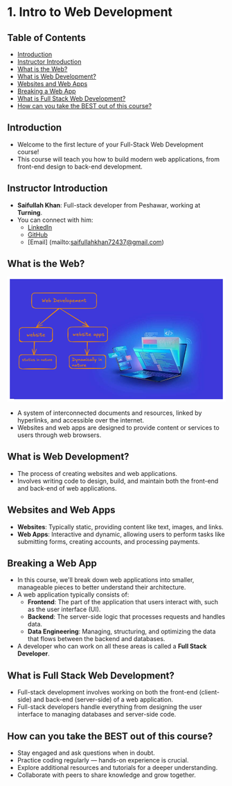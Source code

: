 # 1. **Intro to Web Development**

## Table of Contents
- [Introduction](#introduction)
- [Instructor Introduction](#instructor-introduction)
- [What is the Web?](#what-is-the-web)
- [What is Web Development?](#what-is-web-development)
- [Websites and Web Apps](#websites-and-web-apps)
- [Breaking a Web App](#breaking-a-web-app)
- [What is Full Stack Web Development?](#what-is-full-stack-web-development)
- [How can you take the BEST out of this course?](#how-can-you-take-the-best-out-of-this-course)

## Introduction
- Welcome to the first lecture of your Full-Stack Web Development course!
- This course will teach you how to build modern web applications, from front-end design to back-end development.

## Instructor Introduction
- **Saifullah Khan**: Full-stack developer from Peshawar, working at **Turning**.
- You can connect with him:
  - [LinkedIn](https://www.linkedin.com/in/saifullah-khan-4aa554231/)
  - [GitHub](https://github.com/saifullah72437)
  - [Email] (mailto:saifullahkhan72437@gmail.com)

## What is the Web?
![](/images/webD)

- A system of interconnected documents and resources, linked by hyperlinks, and accessible over the internet.
- Websites and web apps are designed to provide content or services to users through web browsers.

## What is Web Development?
- The process of creating websites and web applications.
- Involves writing code to design, build, and maintain both the front-end and back-end of web applications.

## Websites and Web Apps
- **Websites**: Typically static, providing content like text, images, and links.
- **Web Apps**: Interactive and dynamic, allowing users to perform tasks like submitting forms, creating accounts, and processing payments.

## Breaking a Web App
- In this course, we'll break down web applications into smaller, manageable pieces to better understand their architecture.
- A web application typically consists of:
  - **Frontend**: The part of the application that users interact with, such as the user interface (UI).
  - **Backend**: The server-side logic that processes requests and handles data.
  - **Data Engineering**: Managing, structuring, and optimizing the data that flows between the backend and databases.
- A developer who can work on all these areas is called a **Full Stack Developer**.


## What is Full Stack Web Development?
- Full-stack development involves working on both the front-end (client-side) and back-end (server-side) of a web application.
- Full-stack developers handle everything from designing the user interface to managing databases and server-side code.

## How can you take the BEST out of this course?
- Stay engaged and ask questions when in doubt.
- Practice coding regularly — hands-on experience is crucial.
- Explore additional resources and tutorials for a deeper understanding.
- Collaborate with peers to share knowledge and grow together.
